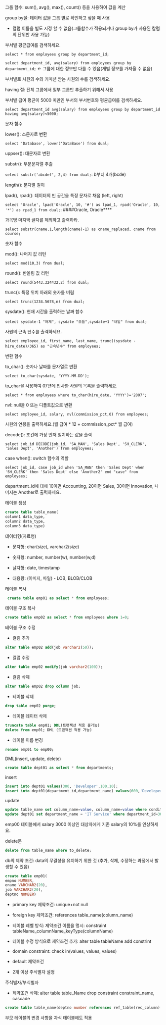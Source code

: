 그룹 함수: sum(), avg(), max(), count() 등을 사용하여 값을 계산

group by절: 데이터 값을 그룹 별로 확인하고 싶을 때 사용

* 컬럼 이름을 별도 지정 할 수 없음(그룹함수가 적용되거나 group by가 사용된 칼럼의 단위만 사용 가능)

부서별 평균급여를 검색하세요.

`select * from employees group by department_id;`

`select department_id, avg(salary) from employees group by department_id;` <- 그룹에 대한 정보만 다룰 수 있음(개별 정보를 가져올 수 없음)

부서별로 사원의 수와 커미션 받는 사원의 수를 검색하세요.

having 절: 전체 그룹에서 일부 그룹만 추출하기 위해서 사용

부서별 급여 평균이 5000 미만인 부서의 부서번호와 평균급여를 검색하세요.

`select department_id avg(salary) from employees group by department_id having avg(salary)<5000;`

문자 함수

lower(): 소문자로 변환

`select 'Database', lower('DataBase') from dual;`

uppser(): 대문자로 변환

substr(): 부분문자열 추출

`select substr('abcdef', 2,4) from dual;`: b부터 4개(bcde)

length(): 문자열 길이

lpad(), rpad(): 데이터의 빈 공간을 특정 문자로 채움 (left, right)

`select 'Oracle', lpad('Oracle', 10, '#') as lpad_1, rpad('Oracle', 10, '*') as rpad_1 from dual;`: ####Oracle, Oracle****

과목명 마지막 글자를 제외하고 출력하라.

`select substr(cname,1,length(cname)-1) as cname_replaced, cname from course;`

숫자 함수

mod(): 나머지 값 리턴

`select mod(10,3) from dual;`

round(): 반올림 값 리턴

`select round(5443.324432,2) from dual;`

trunc(): 특정 위치 아래의 숫자를 버림

`select trunc(1234.5678,n) from dual;`

sysdate(): 현재 시간을 출력하는 날짜 함수

`select sysdate-1 "어제", sysdate "오늘",sysdate+1 "내일" from dual;`

사원의 근속 년수를 출력하세요.

`select employee_id, first_name, last_name, trunc((sysdate - hire_date)/365) as "근속년수" from employees;`

변환 함수

to_char(): 숫자나 날짜를 문자열로 반환

`select to_char(sysdate, 'YYYY-MM-DD');`

to_char을 사용하여 07년에 입사한 사원의 목록을 출력하세요.

`select * from employees where to_char(hire_date, 'YYYY')='2007';`

nvl: null을 0 또는 디폴트값으로 변환

`select employee_id, salary, nvl(commission_pct,0) from employees;`

사원의 연봉을 출력하세요.(월 급여 * 12 + commission_pct* 월 급여)

decode(): 조건에 가장 먼저 일치하는 값을 출력

`select job_id DECODE(job_id, 'SA_MAN', 'Sales Dept', 'SH_CLERK', 'Sales Dept', 'Another') from employees;`

case when(): switch 함수의 역할

`select job_id, case job_id when 'SA_MAN' then 'Sales Dept' when 'SH_CLERK' then 'Sales Dept' else 'Another2' end "case" from employees;`

department_id에 대해 10이면 Accounting, 20이면 Sales, 30이면 Innovation, 나머지는 Another로 출력하세요.

테이블 생성

```sql
create table table_name(
column1 data_type,
column2 data_type,
column3 data_type)
```

테이터형(자료형)

- 문자형: char(size), varchar2(size)
- 숫자형: number, number(w), number(w,d)
- 날자형: date, timestamp

- 대용량: (이미지, 파일) - LOB, BLOB/CLOB

테이블 복사

```sql
 create table emp01 as select * from employees;
```

테이블 구조 복사

```sql
create table emp02 as select * from employees where 1=0;
```

테이블 구조 수정

- 컬럼 추가

```sql
alter table emp02 add(job varchar2(50));
```

- 컬럼 수정

```sql
alter table emp02 modify(job varchar2(100));
```

- 컬럼 삭제

```sql
alter table emp02 drop column job;
```

- 테이블 삭제

```sql
drop table emp02 purge;
```

- 테이블 데이터 삭제

```sql
truncate table emp01; DDL(트랜잭션 적용 불가능)
delete from emp01; DML (트랜잭션 적용 가능)
```

- 테이블 이름 변경

```sql
rename emp01 to emp00;
```

DML(insert, update, delete)

```sql
create table dept01 as select * from departments;
```

insert

```sql
insert into dept01 values(300, 'Developer',100,10);
insert into dept01(department_id,department_name) values(600,'Developer2');
```

update

```sql
update table_name set column_name=value, column_name=value where condition=to_update;
update dept01 set department_name = 'IT Service' where department_id=300;
```

emp00 테이블에서 salary 3000 이상인 대상자에게 기존 salary의 10%를 인상하세요.

delete문

```sql
delete from table_name where to_delete;
```

db의 제약 조건: data의 무결성을 유지하기 위한 것 (추가, 삭제, 수정하는 과정에서 발생할 수 있음)

```sql
create table emp01(
empno NUMBER,
ename VARCHAR2(20),
job VARCHAR2(20),
deptno NUMBER)
```

- primary key 제약조건: unique+not null

- foreign key 제약조건: references table_name(column_name)

- 테이블 레벨 방식: 제약조건 이름을 명시: constraint tableName_columnName_keyType(columnName)

- 테이블 수정 방식으로 제약조건 추가: alter table tableName add constrint

- domain constraint: check in(values, values, values)
- default 제약조건
- 2개 이상 주식별자 설정

주식별자/부식별자

- 제약조건 삭제: alter table table_Name drop constraint constraint_name, cascade

```sql
create table table_name(deptno number references ref_table(rec_column) on delete cascase);
```

부모 테이블의 변경 사항을 자식 테이블에도 적용